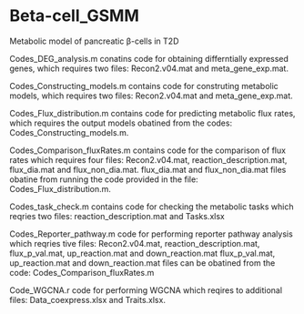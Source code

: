 # Beta-cell_GSMM
Metabolic model of pancreatic β-cells in T2D

Codes_DEG_analysis.m conatins code for obtaining differntially expressed genes, which requires two files: Recon2.v04.mat and meta_gene_exp.mat.

Codes_Constructing_models.m contains code for construting metabolic models, which requires two files: Recon2.v04.mat and meta_gene_exp.mat.

Codes_Flux_distribution.m contains code for predicting metabolic flux rates, which requires the output models obatined from the codes: Codes_Constructing_models.m.

Codes_Comparison_fluxRates.m contains code for the comparison of flux rates which requires four files: Recon2.v04.mat, reaction_description.mat, flux_dia.mat and flux_non_dia.mat.
flux_dia.mat and flux_non_dia.mat files obatine from running the code provided in the file: Codes_Flux_distribution.m.

Codes_task_check.m contains code for checking the metabolic tasks which reqries two files: reaction_description.mat and Tasks.xlsx

Codes_Reporter_pathway.m code for performing reporter pathway analysis which reqries tive files: Recon2.v04.mat, reaction_description.mat, flux_p_val.mat, up_reaction.mat and down_reaction.mat
flux_p_val.mat, up_reaction.mat and down_reaction.mat files can be obatined from the code: Codes_Comparison_fluxRates.m

Code_WGCNA.r code for performing WGCNA which reqires to additional files: Data_coexpress.xlsx and Traits.xlsx.
